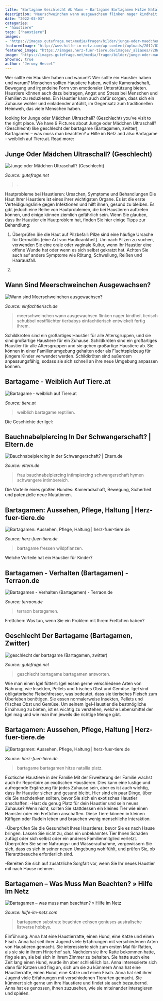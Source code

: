 ```yaml
---
title: "Bartagame Geschlecht Ab Wann ~ Bartagame Bartagamen Hitze Natallia Platz"
description: "Meerschweinchen wann ausgewachsen flinken nager kindheit tierisch schubbel nestflüchter tierbabys einfachtierisch entwickelt fertig ihrem"
date: "2022-03-03"
categories:
- "haustiere"
tags: ["haustiere"]
images:
- "https://images.gutefrage.net/media/fragen/bilder/junge-oder-maedchen-ultraschall/0_original.jpg?v=1492684765000"
featuredImage: "http://www.hilfe-im-netz.com/wp-content/uploads/2012/03/bartagamen.jpg"
featured_image: "https://images.herz-fuer-tiere.de/images/_aliases/728w/3/2/0/7/227023-1-de-DE/Bartagame_Inline.jpg"
image: "https://images.gutefrage.net/media/fragen/bilder/junge-oder-maedchen-ultraschall/0_original.jpg?v=1492684765000"
ShowToc: true
author: "Jeromy Hessel"
---
```



Wer sollte ein Haustier haben und warum?: Wer sollte ein Haustier haben und warum?
Menschen sollten Haustiere haben, weil sie Kameradschaft, Bewegung und irgendeine Form von emotionaler Unterstützung bieten. Haustiere können auch dazu beitragen, Angst und Stress bei Menschen und Familien zu reduzieren. Ein Haustier kann auch dafür sorgen, dass sich ein Zuhause wohler und einladender anfühlt, im Gegensatz zum traditionellen Heimweh, das viele Menschen haben.

	

		
looking for Junge oder Mädchen Ultraschall? (Geschlecht) you've visit to the right place. We have 9 Pictures about Junge oder Mädchen Ultraschall? (Geschlecht) like geschlecht der bartagame (Bartagamen, zwitter), Bartagamen – was muss man beachten? » Hilfe im Netz and also Bartagame - weiblich auf Tiere.at. Read more:
		
    
## Junge Oder Mädchen Ultraschall? (Geschlecht)

<img loading=lazy src="https://images.gutefrage.net/media/fragen/bilder/junge-oder-maedchen-ultraschall/0_original.jpg?v=1492684765000" onerror="this.onerror=null;this.src='https://tse2.mm.bing.net/th?id=OIP.Vm1c4RExEkc_Z4KPyBu9KgAAAA&amp;pid=15.1';" alt="Junge oder Mädchen Ultraschall? (Geschlecht)">

_Source: gutefrage.net_

>. 

	

Hautprobleme bei Haustieren: Ursachen, Symptome und Behandlungen
Die Haut Ihrer Haustiere ist eines ihrer wichtigsten Organe. Es ist die erste Verteidigungslinie gegen Infektionen und hilft ihnen, gesund zu bleiben. Es gibt jedoch eine Reihe von Hautproblemen, die bei Haustieren auftreten können, und einige können ziemlich gefährlich sein. Wenn Sie glauben, dass Ihr Haustier ein Hautproblem hat, finden Sie hier einige Tipps zur Behandlung:
1. Überprüfen Sie die Haut auf Pilzbefall: Pilze sind eine häufige Ursache für Dermatitis (eine Art von Hautkrankheit). Um nach Pilzen zu suchen, verwenden Sie eine orale oder vaginale Kultur, wenn Ihr Haustier eine offene Wunde hat oder wenn es sich selbst gekratzt hat. Achten Sie auch auf andere Symptome wie Rötung, Schwellung, Reißen und Haarausfall.

2.

    
## Wann Sind Meerschweinchen Ausgewachsen?

<img loading=lazy src="https://einfachtierisch.de/media/cache/article_teaser/cms/2016/06/meerschweinchen-mama-mit-ihrem-baby-schubbel-shutterstock-200728622.jpg?189731" onerror="this.onerror=null;this.src='https://tse1.mm.bing.net/th?id=OIP.crefZMEk5G9ikE-T9cj-jwHaFh&amp;pid=15.1';" alt="Wann sind Meerschweinchen ausgewachsen?">

_Source: einfachtierisch.de_

>meerschweinchen wann ausgewachsen flinken nager kindheit tierisch schubbel nestflüchter tierbabys einfachtierisch entwickelt fertig ihrem. 

	

Schildkröten sind ein großartiges Haustier für alle Altersgruppen, und sie sind großartige Haustiere für ein Zuhause.
Schildkröten sind ein großartiges Haustier für alle Altersgruppen und sie geben großartige Haustiere ab. Sie können in einer Familienumgebung gehalten oder als Fluchtspielzeug für jüngere Kinder verwendet werden. Schildkröten sind außerdem anpassungsfähig, sodass sie sich schnell an ihre neue Umgebung anpassen können.

    
## Bartagame - Weiblich Auf Tiere.at

<img loading=lazy src="https://bilder.tiere.de/Reptilien/Bartagame-weiblich-508808_1602350715.jpg" onerror="this.onerror=null;this.src='https://tse1.mm.bing.net/th?id=OIP.jXODSqzeLanM--xW0voh3AAAAA&amp;pid=15.1';" alt="Bartagame - weiblich auf Tiere.at">

_Source: tiere.at_

>weiblich bartagame reptilien. 

	

Die Geschichte der Igel:

    
## Bauchnabelpiercing In Der Schwangerschaft? | Eltern.de

<img loading=lazy src="https://image.eltern.de/12455138/t/7_/v2/w1440/r1.7778/-/shutterstock-161245226-robert-b--miller-jpg--74960-.jpg" onerror="this.onerror=null;this.src='https://tse3.mm.bing.net/th?id=OIP.BFJDSJIKyEHeIBF3cRnQlAHaEK&amp;pid=15.1';" alt="Bauchnabelpiercing in der Schwangerschaft? | Eltern.de">

_Source: eltern.de_

>frau bauchnabelpiercing intimpiercing schwangerschaft hymen schwangere intimbereich. 

	

Die Vorteile eines großen Hundes: Kameradschaft, Bewegung, Sicherheit und potenzielle neue Mutationen.

    
## Bartagamen: Aussehen, Pflege, Haltung | Herz-fuer-tiere.de

<img loading=lazy src="https://images.herz-fuer-tiere.de/images/_aliases/500w/9/6/3/8/248369-1-de-DE/Bartagame_Inline2.jpg" onerror="this.onerror=null;this.src='https://tse1.mm.bing.net/th?id=OIP.5Z1zlhQajOCt7I6Id1iEAQHaE7&amp;pid=15.1';" alt="Bartagamen: Aussehen, Pflege, Haltung | herz-fuer-tiere.de">

_Source: herz-fuer-tiere.de_

>bartagame fressen wildpflanzen. 

	

Welche Vorteile hat ein Haustier für Kinder?

    
## Bartagamen - Verhalten (Bartagamen) - Terraon.de

<img loading=lazy src="https://www.terraon.de/attachment/51953-tiere-058-jpg/" onerror="this.onerror=null;this.src='https://tse2.mm.bing.net/th?id=OIP.B6NHLjOuWJkHzqcv9FlszgHaFj&amp;pid=15.1';" alt="Bartagamen - Verhalten (Bartagamen) - Terraon.de">

_Source: terraon.de_

>terraon bartagamen. 

	

Frettchen: Was tun, wenn Sie ein Problem mit Ihrem Frettchen haben?

    
## Geschlecht Der Bartagame (Bartagamen, Zwitter)

<img loading=lazy src="https://images.gutefrage.net/media/fragen/bilder/geschlecht-der-bartagame/2_big.jpg?v=1408997165000" onerror="this.onerror=null;this.src='https://tse2.mm.bing.net/th?id=OIP.EFnyFblQ0MZw3B6JhnyyFQAAAA&amp;pid=15.1';" alt="geschlecht der bartagame (Bartagamen, zwitter)">

_Source: gutefrage.net_

>geschlecht bartagame bartagamen antworten. 

	

Wie man einen Igel füttert: Igel essen gerne verschiedene Arten von Nahrung, wie Insekten, Pellets und frisches Obst und Gemüse.
Igel sind obligatorische Fleischfresser, was bedeutet, dass sie tierisches Fleisch zum Überleben benötigen. Sie essen normalerweise Insekten, Pellets und frisches Obst und Gemüse. Um seinem Igel-Haustier die bestmögliche Ernährung zu bieten, ist es wichtig zu verstehen, welche Lebensmittel der Igel mag und wie man ihm jeweils die richtige Menge gibt.

    
## Bartagamen: Aussehen, Pflege, Haltung | Herz-fuer-tiere.de

<img loading=lazy src="https://images.herz-fuer-tiere.de/images/_aliases/728w/3/2/0/7/227023-1-de-DE/Bartagame_Inline.jpg" onerror="this.onerror=null;this.src='https://tse4.mm.bing.net/th?id=OIP.v4L8CGCsrV51aEd3tb03bwHaE7&amp;pid=15.1';" alt="Bartagamen: Aussehen, Pflege, Haltung | herz-fuer-tiere.de">

_Source: herz-fuer-tiere.de_

>bartagame bartagamen hitze natallia platz. 

	

Exotische Haustiere in der Familie
Mit der Erweiterung der Familie wächst auch ihr Repertoire an exotischen Haustieren. Dies kann eine lustige und aufregende Ergänzung für jedes Zuhause sein, aber es ist auch wichtig, dass Ihr Haustier sicher und gesund bleibt. Hier sind ein paar Dinge, über die Sie nachdenken sollten, bevor Sie sich ein exotisches Haustier anschaffen:
-Hast du genug Platz für dein Haustier und sein neues Zuhause? Wenn nicht, sollten Sie stattdessen ein kleines Tier wie einen Hamster oder ein Frettchen anschaffen. Diese Tiere können in kleinen Käfigen oder Rudeln leben und brauchen wenig menschliche Interaktion.

-Überprüfen Sie die Gesundheit Ihres Haustieres, bevor Sie es nach Hause bringen. Lassen Sie nicht zu, dass ein unbekanntes Tier Ihnen Schaden zufügt oder sich selbst oder ein anderes Familienmitglied verletzt. Überprüfen Sie seine Nahrungs- und Wasseraufnahme, vergewissern Sie sich, dass es sich in seiner neuen Umgebung wohlfühlt, und prüfen Sie, ob Tierarztbesuche erforderlich sind.

-Bereiten Sie sich auf zusätzliche Sorgfalt vor, wenn Sie Ihr neues Haustier mit nach Hause nehmen.

    
## Bartagamen – Was Muss Man Beachten? » Hilfe Im Netz

<img loading=lazy src="http://www.hilfe-im-netz.com/wp-content/uploads/2012/03/bartagamen.jpg" onerror="this.onerror=null;this.src='https://tse3.mm.bing.net/th?id=OIP.FLfhWXOsAPSKY09NcOoWrwHaE8&amp;pid=15.1';" alt="Bartagamen – was muss man beachten? » Hilfe im Netz">

_Source: hilfe-im-netz.com_

>bartagamen substrate beachten echsen geniuses australische listverse hobbys. 

	

Einführung: Anna hat eine Haustierratte, einen Hund, eine Katze und einen Fisch. Anna hat seit ihrer Jugend viele Erfahrungen mit verschiedenen Arten von Haustieren gemacht. Sie interessierte sich zum ersten Mal für Ratten, als sie sie in ihrem Hinterhof sah. Nachdem sie ihre Ratte bekommen hatte, fing sie an, sie bei sich in ihrem Zimmer zu behalten. Sie hatte auch eine Zeit lang einen Hund, wurde ihn aber schließlich los. Anna interessierte sich dann für Katzen und fing an, sich um sie zu kümmern
Anna hat eine Haustierratte, einen Hund, eine Katze und einen Fisch. Anna hat seit ihrer Jugend viele Erfahrungen mit verschiedenen Tierarten gemacht. Sie kümmert sich gerne um ihre Haustiere und findet sie auch bezaubernd. Anna hat es genossen, ihnen zuzusehen, wie sie miteinander interagieren und spielen.

